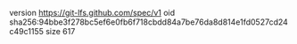 version https://git-lfs.github.com/spec/v1
oid sha256:94bbe3f278bc5ef6e0fb6f718cbdd84a7be76da8d814e1fd0527cd24c49c1155
size 617
